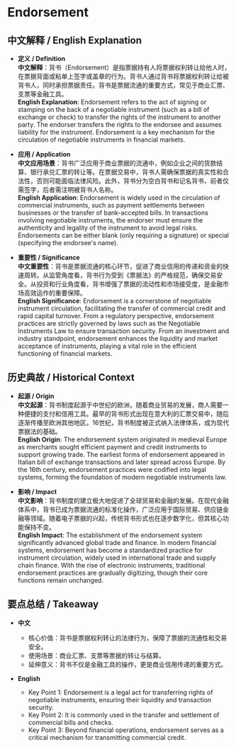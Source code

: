 # Endorsement

## 中文解释 / English Explanation

* **定义 / Definition**  
  **中文解释**：背书（Endorsement）是指票据持有人将票据权利转让给他人时，在票据背面或粘单上签字或盖章的行为。背书人通过背书将票据权利转让给被背书人，同时承担票据责任。背书是票据流通的重要方式，常见于商业汇票、支票等金融工具。  
  **English Explanation**: Endorsement refers to the act of signing or stamping on the back of a negotiable instrument (such as a bill of exchange or check) to transfer the rights of the instrument to another party. The endorser transfers the rights to the endorsee and assumes liability for the instrument. Endorsement is a key mechanism for the circulation of negotiable instruments in financial markets.

* **应用 / Application**  
  **中文应用场景**：背书广泛应用于商业票据的流通中，例如企业之间的货款结算、银行承兑汇票的转让等。在票据交易中，背书人需确保票据的真实性和合法性，否则可能面临法律风险。此外，背书分为空白背书和记名背书，前者仅需签字，后者需注明被背书人名称。  
  **English Application**: Endorsement is widely used in the circulation of commercial instruments, such as payment settlements between businesses or the transfer of bank-accepted bills. In transactions involving negotiable instruments, the endorser must ensure the authenticity and legality of the instrument to avoid legal risks. Endorsements can be either blank (only requiring a signature) or special (specifying the endorsee's name).

* **重要性 / Significance**  
  **中文重要性**：背书是票据流通的核心环节，促进了商业信用的传递和资金的快速周转。从监管角度看，背书行为受到《票据法》的严格规范，确保交易安全。从投资和行业角度看，背书增强了票据的流动性和市场接受度，是金融市场高效运作的重要保障。  
  **English Significance**: Endorsement is a cornerstone of negotiable instrument circulation, facilitating the transfer of commercial credit and rapid capital turnover. From a regulatory perspective, endorsement practices are strictly governed by laws such as the Negotiable Instruments Law to ensure transaction security. From an investment and industry standpoint, endorsement enhances the liquidity and market acceptance of instruments, playing a vital role in the efficient functioning of financial markets.

## 历史典故 / Historical Context

* **起源 / Origin**  
  **中文起源**：背书制度起源于中世纪的欧洲，随着商业贸易的发展，商人需要一种便捷的支付和信用工具。最早的背书形式出现在意大利的汇票交易中，随后逐渐传播至欧洲其他地区。16世纪，背书制度被正式纳入法律体系，成为现代票据法的基础。  
  **English Origin**: The endorsement system originated in medieval Europe as merchants sought efficient payment and credit instruments to support growing trade. The earliest forms of endorsement appeared in Italian bill of exchange transactions and later spread across Europe. By the 16th century, endorsement practices were codified into legal systems, forming the foundation of modern negotiable instruments law.

* **影响 / Impact**  
  **中文影响**：背书制度的建立极大地促进了全球贸易和金融的发展。在现代金融体系中，背书已成为票据流通的标准化操作，广泛应用于国际贸易、供应链金融等领域。随着电子票据的兴起，传统背书形式也在逐步数字化，但其核心功能保持不变。  
  **English Impact**: The establishment of the endorsement system significantly advanced global trade and finance. In modern financial systems, endorsement has become a standardized practice for instrument circulation, widely used in international trade and supply chain finance. With the rise of electronic instruments, traditional endorsement practices are gradually digitizing, though their core functions remain unchanged.

## 要点总结 / Takeaway

* **中文**  
  - 核心价值：背书是票据权利转让的法律行为，保障了票据的流通性和交易安全。  
  - 使用场景：商业汇票、支票等票据的转让与结算。  
  - 延伸意义：背书不仅是金融工具的操作，更是商业信用传递的重要方式。

* **English**  
  - Key Point 1: Endorsement is a legal act for transferring rights of negotiable instruments, ensuring their liquidity and transaction security.  
  - Key Point 2: It is commonly used in the transfer and settlement of commercial bills and checks.  
  - Key Point 3: Beyond financial operations, endorsement serves as a critical mechanism for transmitting commercial credit.
